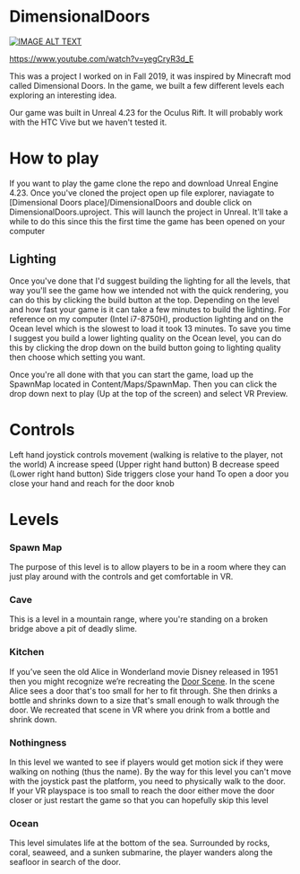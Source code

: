 # DimensionalDoors

[![IMAGE ALT TEXT](http://img.youtube.com/vi/yegCryR3d_E/0.jpg)](http://www.youtube.com/watch?v=yegCryR3d_E "Dimensional Doors VR")

https://www.youtube.com/watch?v=yegCryR3d_E

This was a project I worked on in Fall 2019, it was inspired by Minecraft mod called Dimensional Doors. In the game, we built a few different levels each exploring an interesting idea. 

Our game was built in Unreal 4.23 for the Oculus Rift. It will probably work with the HTC Vive but we haven't tested it.

# How to play 
If you want to play the game clone the repo and download Unreal Engine 4.23.
Once you've cloned the project open up file explorer, naviagate to \[Dimensional Doors place\]/DimensionalDoors and double click on DimensionalDoors.uproject.
This will launch the project in Unreal. It'll take a while to do this since this the first time the game has been opened on your computer 
## Lighting
Once you've done that I'd suggest building the lighting for all the levels, that way you'll see the game how we intended not with the quick rendering, you can do this by clicking the build button at the top. Depending on the level and how fast your game is it can take a few minutes to build the lighting. For reference on my computer (Intel i7-8750H), production lighting and on the Ocean level which is the slowest to load it took 13 minutes.
To save you time I suggest you build a lower lighting quality on the Ocean level, you can do this by clicking the drop down on the build button going to lighting quality then choose which setting you want. 

Once you're all done with that you can start the game, load up the SpawnMap located in Content/Maps/SpawnMap. Then you can click the drop down next to play (Up at the top of the screen) and select VR Preview.

# Controls 

Left hand joystick controls movement (walking is relative to the player, not the world)
A increase speed (Upper right hand button)
B decrease speed (Lower right hand button)
Side triggers close your hand
To open a door you close your hand and reach for the door knob

# Levels

### Spawn Map 
The purpose of this level is to allow players to be in a room where they can just play around with the controls and get comfortable in VR.
### Cave 
This is a level in a mountain range, where you're standing on a broken bridge above a pit of deadly slime. 
### Kitchen
If you’ve seen the old Alice in Wonderland movie Disney released in 1951 then you might recognize we’re recreating the [Door Scene](https://www.youtube.com/watch?v=di7dZwidXZU). In the scene Alice sees a door that's too small for her to fit through. She then drinks a bottle and shrinks down to a size that's small enough to walk through the door. We recreated that scene in VR where you drink from a bottle and shrink down.
### Nothingness
In this level we wanted to see if players would get motion sick if they were walking on nothing (thus the name). By the way for this level you can't move with the joystick past the platform, you need to physically walk to the door. If your VR playspace is too small to reach the door either move the door closer or just restart the game so that you can hopefully skip this level
### Ocean
This level simulates life at the bottom of the sea. Surrounded by rocks, coral, seaweed, and a sunken submarine, the player wanders along the seafloor in search of the door. 


